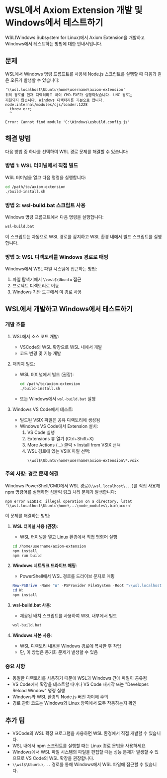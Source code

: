 # WSL에서 Axiom Extension 개발 및 Windows에서 테스트하기

WSL(Windows Subsystem for Linux)에서 Axiom Extension을 개발하고 Windows에서 테스트하는 방법에 대한 안내서입니다.

## 문제

WSL에서 Windows 명령 프롬프트를 사용해 Node.js 스크립트를 실행할 때 다음과 같은 오류가 발생할 수 있습니다:

```
'\\wsl.localhost\Ubuntu\home\username\axiom-extension'
위의 경로를 현재 디렉터리로 하여 CMD.EXE가 실행되었습니다. UNC 경로는
지원되지 않습니다. Windows 디렉터리를 기본으로 합니다.
node:internal/modules/cjs/loader:1228
  throw err;
  ^

Error: Cannot find module 'C:\Windows\esbuild.config.js'
```

## 해결 방법

다음 방법 중 하나를 선택하여 WSL 경로 문제를 해결할 수 있습니다:

### 방법 1: WSL 터미널에서 직접 빌드

WSL 터미널을 열고 다음 명령을 실행합니다:

```bash
cd /path/to/axiom-extension
./build-install.sh
```

### 방법 2: wsl-build.bat 스크립트 사용

Windows 명령 프롬프트에서 다음 명령을 실행합니다:

```cmd
wsl-build.bat
```

이 스크립트는 자동으로 WSL 경로를 감지하고 WSL 환경 내에서 빌드 스크립트를 실행합니다.

### 방법 3: WSL 디렉토리를 Windows 경로로 매핑

Windows에서 WSL 파일 시스템에 접근하는 방법:

1. 파일 탐색기에서 `\\wsl$\Ubuntu` 접근
2. 프로젝트 디렉토리로 이동
3. Windows 기반 도구에서 이 경로 사용

## WSL에서 개발하고 Windows에서 테스트하기

### 개발 흐름

1. WSL에서 소스 코드 개발:
   - VSCode의 WSL 확장으로 WSL 내에서 개발
   - 코드 변경 및 기능 개발

2. 패키지 빌드:
   - WSL 터미널에서 빌드 (권장):
     ```bash
     cd /path/to/axiom-extension
     ./build-install.sh
     ```
   - 또는 Windows에서 `wsl-build.bat` 실행

3. Windows VS Code에서 테스트:
   - 빌드된 VSIX 파일은 공유 디렉토리에 생성됨
   - Windows VS Code에서 Extension 설치:
     1. VS Code 실행
     2. Extensions 뷰 열기 (Ctrl+Shift+X)
     3. More Actions (...) 클릭 > Install from VSIX 선택
     4. WSL 경로에 있는 VSIX 파일 선택:
        ```
        \\wsl$\Ubuntu\home\username\axiom-extension\*.vsix
        ```

### 주의 사항: 경로 문제 해결

Windows PowerShell/CMD에서 WSL 경로(`\\wsl.localhost\...`)를 직접 사용해 npm 명령어를 실행하면 심볼릭 링크 처리 문제가 발생합니다:

```
npm error EISDIR: illegal operation on a directory, lstat '\\wsl.localhost\Ubuntu\home\...\node_modules\.bin\acorn'
```

이 문제를 해결하는 방법:

1. **WSL 터미널 사용 (권장)**: 
   - WSL 터미널을 열고 Linux 환경에서 직접 명령어 실행
   ```bash
   cd /home/username/axiom-extension
   npm install
   npm run build
   ```

2. **Windows 네트워크 드라이브 매핑**:
   - PowerShell에서 WSL 경로를 드라이브 문자로 매핑
   ```powershell
   New-PSDrive -Name "W" -PSProvider FileSystem -Root "\\wsl.localhost\Ubuntu\home\username\axiom-extension"
   cd W:
   npm install
   ```

3. **wsl-build.bat 사용**:
   - 제공된 배치 스크립트를 사용하여 WSL 내부에서 빌드
   ```cmd
   wsl-build.bat
   ```

4. **Windows 사본 사용**:
   - WSL 디렉토리 내용을 Windows 경로에 복사한 후 작업
   - 단, 이 방법은 동기화 문제가 발생할 수 있음

### 중요 사항

- 동일한 디렉토리를 사용하기 때문에 WSL과 Windows 간에 파일이 공유됨
- VS Code에서 확장을 테스트할 때마다 VS Code 재시작 또는 "Developer: Reload Window" 명령 실행
- Windows와 WSL 환경의 Node.js 버전 차이에 주의
- 경로 관련 코드는 Windows와 Linux 양쪽에서 모두 작동하는지 확인

## 추가 팁

- VSCode의 WSL 확장 프로그램을 사용하면 WSL 환경에서 직접 개발할 수 있습니다.
- WSL 내에서 npm 스크립트를 실행할 때는 Linux 경로 문법을 사용하세요.
- Windows에서 WSL 파일 시스템의 파일을 편집할 때는 성능 문제가 발생할 수 있으므로 VS Code의 WSL 확장을 권장합니다.
- `\\wsl$\Ubuntu\...` 경로를 통해 Windows에서 WSL 파일에 접근할 수 있습니다.